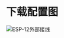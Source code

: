 # 下载配置图
![ESP-12外部接线](https://vnotebook-1258832516.cos.ap-shanghai.myqcloud.com/1611119054_20210120130249936_28253.png)